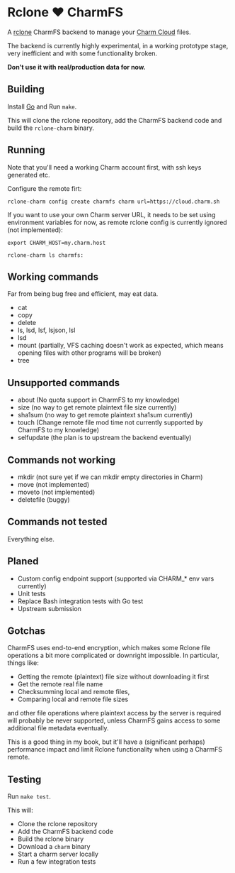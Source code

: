 # Rclone :heart: CharmFS

A [rclone](https://github.com/rclone/rclone) CharmFS backend to manage your [Charm Cloud](https://charm.sh) files.

The backend is currently highly experimental, in a working prototype stage, very inefficient and with some functionality broken.

**Don't use it with real/production data for now.**

## Building

Install [Go](https://go.dev) and Run `make`.

This will clone the rclone repository, add the CharmFS backend code and build the `rclone-charm` binary.

## Running

Note that you'll need a working Charm account first, with ssh keys generated etc.

Configure the remote firt:

```
rclone-charm config create charmfs charm url=https://cloud.charm.sh
```

If you want to use your own Charm server URL, it needs to be set using environment variables for now, as remote rclone config is currently ignored (not implemented):

```
export CHARM_HOST=my.charm.host

rclone-charm ls charmfs:
```

## Working commands

Far from being bug free and efficient, may eat data.

* cat
* copy
* delete
* ls, lsd, lsf, lsjson, lsl
* lsd
* mount (partially, VFS caching doesn't work as expected, which means opening files with other programs will be broken)
* tree

## Unsupported commands

* about (No quota support in CharmFS to my knowledge) 
* size (no way to get remote plaintext file size currently)
* sha1sum (no way to get remote plaintext sha1sum currently)
* touch (Change remote file mod time not currently supported by CharmFS to my knowledge)
* selfupdate (the plan is to upstream the backend eventually)

## Commands not working

* mkdir (not sure yet if we can mkdir empty directories in Charm)
* move (not implemented)
* moveto (not implemented)
* deletefile (buggy)

## Commands not tested

Everything else.

## Planed

* Custom config endpoint support (supported via CHARM_* env vars currently)
* Unit tests
* Replace Bash integration tests with Go test
* Upstream submission

## Gotchas

CharmFS uses end-to-end encryption, which makes some Rclone file operations a bit more complicated or downright impossible. In particular, things like:

* Getting the remote (plaintext) file size without downloading it first
* Get the remote real file name
* Checksumming local and remote files,
* Comparing local and remote file sizes

and other file operations where plaintext access by the server is required will probably be never supported, unless CharmFS gains access to some additional file metadata eventually.

This is a good thing in my book, but it'll have a (significant perhaps) performance impact and limit Rclone functionality when using a CharmFS remote.

## Testing

Run `make test`.

This will:

* Clone the rclone repository
* Add the CharmFS backend code
* Build the rclone binary
* Download a `charm` binary
* Start a charm server locally
* Run a few integration tests
